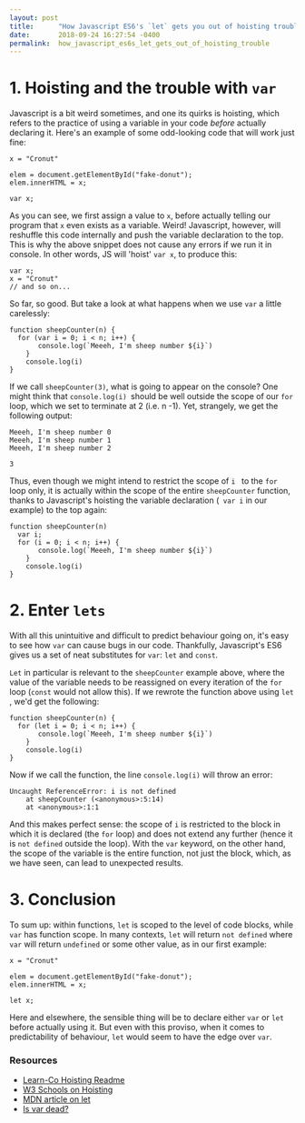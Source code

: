 ```yaml
---
layout: post
title:      "How Javascript ES6's `let` gets you out of hoisting trouble"
date:       2018-09-24 16:27:54 -0400
permalink:  how_javascript_es6s_let_gets_out_of_hoisting_trouble
---
```


# 1. Hoisting and the trouble with `var` 

Javascript is a bit weird sometimes, and one its quirks is hoisting, which refers to the practice of using a variable in your code *before*  actually declaring it. Here's an example of some odd-looking code that will work just fine:


```
x = "Cronut"

elem = document.getElementById("fake-donut");  
elem.innerHTML = x; 

var x;
```

As you can see, we first assign a value to `x`, before actually telling our program that `x` even exists as a variable. Weird! Javascript, however, will reshuffle this code internally and push the variable declaration to the top. This is why the above snippet does not cause any errors if we run it in console. In other words, JS will 'hoist' `var x`, to produce this: 

```
var x;
x = "Cronut"
// and so on...
```

So far, so good. But take a look at what happens when we use `var` a little carelessly: 

```
function sheepCounter(n) {
  for (var i = 0; i < n; i++) {
	   console.log(`Meeeh, I'm sheep number ${i}`)
	}
	console.log(i)
}
```


If we call `sheepCounter(3)`, what is going to appear on the console? One might think that `console.log(i) `should be well outside the scope of our `for` loop, which we set to terminate at 2 (i.e. n -1). Yet, strangely, we get the following output: 

```
Meeeh, I'm sheep number 0
Meeeh, I'm sheep number 1
Meeeh, I'm sheep number 2

3
```

Thus, even though we might intend to restrict the scope of `i ` to the `for` loop only, it is actually within the scope of the entire `sheepCounter` function, thanks to Javascript's hoisting the variable declaration (` var i` in our example) to the top again: 

```
function sheepCounter(n) 
  var i;
  for (i = 0; i < n; i++) {
	   console.log(`Meeeh, I'm sheep number ${i}`)
	}
	console.log(i)
}
```
# 2. Enter `lets`

With all this unintuitive and difficult to predict behaviour going on, it's easy to see how `var` can cause bugs in our code. Thankfully, Javascript's ES6 gives us a set of neat substitutes for `var`: `let` and `const`.

`Let` in particular is relevant to the `sheepCounter` example above, where the value of the variable needs to be reassigned on every iteration of the `for` loop (`const` would not allow this). If we rewrote the function above using `let `, we'd get the following:

```
function sheepCounter(n) {
  for (let i = 0; i < n; i++) {
	   console.log(`Meeeh, I'm sheep number ${i}`)
	}
	console.log(i)
}
```

Now if we call the function, the line `console.log(i)` will throw an error:

```
Uncaught ReferenceError: i is not defined
    at sheepCounter (<anonymous>:5:14)
    at <anonymous>:1:1
```
And this makes perfect sense: the scope of `i` is restricted to the block in which it is declared (the `for` loop) and does not extend any further (hence it is `not defined` outside the loop). With the `var` keyword, on the other hand, the scope of the variable is the entire function, not just the block, which, as we have seen, can lead to unexpected results.

# 3. Conclusion 

To sum up: within functions, `let` is scoped to the level of code blocks, while `var` has function scope. In many contexts, `let` will return `not defined` where `var` will return `undefined` or some other value, as in our first example:


```
x = "Cronut"

elem = document.getElementById("fake-donut");  
elem.innerHTML = x; 

let x;
```

Here and elsewhere, the sensible thing will be to declare either `var` or `let` before actually using it. But even with this proviso, when it comes to predictability of behaviour, `let` would seem to have the edge over `var`. 

### Resources
* [Learn-Co Hoisting Readme](https://learn.co/lessons/js-hoisting-readme)
* [W3 Schools on Hoisting](https://www.w3schools.com/js/js_hoisting.asp)
* [MDN article on let](https://developer.mozilla.org/en-US/docs/Web/JavaScript/Reference/Statements/let)
* [Is var dead?](https://wesbos.com/is-var-dead)


